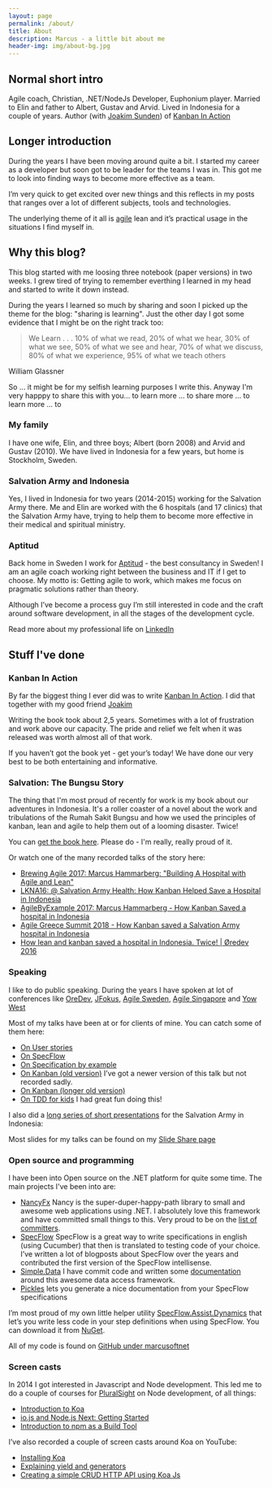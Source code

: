 ```yaml
---
layout: page
permalink: /about/
title: About
description: Marcus - a little bit about me
header-img: img/about-bg.jpg
---
```


## Normal short intro

Agile coach, Christian, .NET/NodeJs Developer, Euphonium player. Married to Elin and father to Albert, Gustav and Arvid. Lived in Indonesia for a couple of years. Author (with [Joakim Sunden](http://www.joakimsunden.com)) of [Kanban In Action](http://bit.ly/theKanbanBook)

## Longer introduction

During the years I have been moving around quite a bit. I started my career as a developer but soon got to be leader for the teams I was in. This got me to look into finding ways to become more effective as a team.

I’m very quick to get excited over new things and this reflects in my posts that ranges over a lot of different subjects, tools and technologies.

The underlying theme of it all is [agile](http://www.agilemanifesto.org) lean and it’s practical usage in the situations I find myself in.

## Why this blog?

This blog started with me loosing three notebook (paper versions) in two weeks. I grew tired of trying to remember everthing I learned in my head and started to write it down instead.

During the years I learned so much by sharing and soon I picked up the theme for the blog: "sharing is learning". Just the other day I got some evidence that I might be on the right track too:
<blockquote>We Learn . . .
10% of what we read, 20% of what we hear, 30% of what we see, 50% of what we see and hear, 70% of what we discuss, 80% of what we experience, 95% of what we teach others</blockquote>
William Glassner

So ... it might be for my selfish learning purposes I write this. Anyway I'm very happpy to share this with you... to learn more ... to share more ... to learn more ... to

### My family

I have one wife, Elin, and three boys; Albert (born 2008) and Arvid and Gustav (2010). We have lived in Indonesia for a few years, but home is Stockholm, Sweden.

### Salvation Army and Indonesia

Yes, I lived in Indonesia for two years (2014-2015) working for the Salvation Army there. Me and Elin are worked with the 6 hospitals (and 17 clinics) that the Salvation Army have, trying to help them to become more effective in their medical and spiritual ministry.

### Aptitud

Back home in Sweden I work for [Aptitud](http://www.aptitud.se) - the best consultancy in Sweden! I am an agile coach working right between the business and IT if I get to choose. My motto is: Getting agile to work, which makes me focus on pragmatic solutions rather than theory.

Although I’ve become a process guy I’m still interested in code and the craft around software development, in all the stages of the development cycle.

Read more about my professional life on [LinkedIn](se.linkedin.com/in/marcushammarberg/)

## Stuff I've done

### Kanban In Action

By far the biggest thing I ever did was to write [Kanban In Action](http://bit.ly/theKanbanBook). I did that together with my good friend [Joakim](http://www.joakimsunden.com)

Writing the book took about 2,5 years. Sometimes with a lot of frustration and work above our capacity. The pride and relief we felt when it was released was worth almost all of that work.

If you haven’t got the book yet - get your’s today! We have done our very best to be both entertaining and informative.

### Salvation: The Bungsu Story

The thing that I'm most proud of recently for work is my book about our adventures in Indonesia. It's a roller coaster of a novel about the work and tribulations of the Rumah Sakit Bungsu and how we used the principles of kanban, lean and agile to help them out of a looming disaster. Twice!

You can [get the book here](https://www.amazon.com/Salvation-hospital-Indonesia-reshape-company/dp/1719485135/ref=cm_cr_arp_d_product_top?ie=UTF8). Please do - I'm really, really proud of it.

Or watch one of the many recorded talks of the story here:

* [Brewing Agile 2017: Marcus Hammarberg: "Building A Hospital with Agile and Lean"](https://www.youtube.com/watch?v=5tTy5IMqzDE)
* [LKNA16: @ Salvation Army Health: How Kanban Helped Save a Hospital in Indonesia](https://www.youtube.com/watch?v=nEKuY9P53Q4)
* [AgileByExample 2017: Marcus Hammarberg - How Kanban Saved a hospital in Indonesia](https://www.youtube.com/watch?v=s0lP6WCWSUg)
* [Agile Greece Summit 2018 - How Kanban saved a Salvation Army hospital in Indonesia](https://www.youtube.com/watch?v=8JcZlN2Fjmw)
* [How lean and kanban saved a hospital in Indonesia. Twice! | Øredev 2016](https://vimeo.com/191275724)

### Speaking

I like to do public speaking. During the years I have spoken at  lot of conferences like [OreDev](http://www.oredev.org), [JFokus](http://www.jfokus.se), [Agile Sweden](http://www.agilasverige.se), [Agile Singapore](http://2014.agilesingapore.org) and [Yow West](http://www.marcusoft.net/2015/05/yow-west----some-thoughts.html)

Most of my talks have been at or for clients of mine. You can catch some of them here:

* [On User stories](https://www.youtube.com/watch?v=BmmDMuZ0fcE)
* [On SpecFlow](https://www.youtube.com/watch?v=0j7RaGqVIyk)
* [On Specification by example](https://www.youtube.com/watch?v=OLdCV062lGs)
* [On Kanban (old version)](https://www.youtube.com/watch?v=ufCa1VlItLA) I’ve got a newer version of this talk but not recorded sadly.
* [On Kanban (longer old version)](https://www.youtube.com/watch?v=hLuSAuVIpI8)
* [On TDD for kids](https://www.youtube.com/watch?v=Ont8keNr08Y&list=UU3uq62oWJPm1agrW5Xxp_sA) I had great fun doing this!

I also did a [long series of short presentations](http://www.marcusoft.net/2015/06/new-series-marcus-on-business.html) for the Salvation Army in Indonesia:

Most slides for my talks can be found on my [Slide Share page](www.slideshare.net/marcusoftnet/)

### Open source and programming

I have been into Open source on the .NET platform for quite some time. The main projects I've been into are:

* [NancyFx](http://www.nancyfx.org) Nancy is the super-duper-happy-path library to small and awesome web applications using .NET. I absolutely love this framework and have committed small things to this. Very proud to be on the [list of committers](http://nancyfx.org/contribs.html).
* [SpecFlow](http://www.specflow.org) SpecFlow is a great way to write specifications in english (using Cucumber) that then is translated to testing code of your choice. I’ve written a lot of blogposts about SpecFlow over the years and contributed the first version of the SpecFlow intellisense.
* [Simple.Data](https://github.com/markrendle/Simple.Data) I have commit code and written some [documentation](http://simplefx.org/simpledata/docs/pages/Test/Basics.htm) around this awesome data access framework.
* [Pickles](http://www.picklesdoc.com/#!index.md) lets you generate a nice documentation from your SpecFlow specifications

I’m most proud of my own little helper utility [SpecFlow.Assist.Dynamics](http://marcusoftnet.github.io/SpecFlow.Assist.Dynamic/) that let’s you write less code in your step definitions when using SpecFlow. You can download it from [NuGet](http://www.nuget.org/packages/SpecFlow.Assist.Dynamic/).

All of my code is found on [GitHub under marcusoftnet](https://github.com/marcusoftnet)

### Screen casts

In 2014 I got interested in Javascript and Node development. This led me to do a couple of courses for [PluralSight](http://www.pluralsight.com/author/marcus-hammarberg) on Node development, of all things:

* [Introduction to Koa](http://www.pluralsight.com/courses/javascript-koa-introduction)
* [io.js and Node.js Next: Getting Started](http://www.pluralsight.com/courses/running-node-applications-io-js)
* [Introduction to npm as a Build Tool](http://www.pluralsight.com/courses/npm-build-tool-introduction)

I’ve also recorded a couple of screen casts around Koa on YouTube:

* [Installing Koa](https://www.youtube.com/watch?v=fU7Vn30xcGw)
* [Explaining yield and generators](http://youtu.be/egLUa6urd6I?list=UU3uq62oWJPm1agrW5Xxp_sA)
* [Creating a simple CRUD HTTP API using Koa Js](https://www.youtube.com/watch?v=aTTjednotGQ&list=UU3uq62oWJPm1agrW5Xxp_sA)
